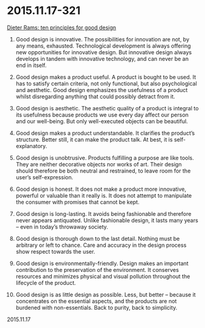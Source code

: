 2015.11.17-321
==============
[Dieter Rams: ten principles for good design](https://www.vitsoe.com/us/about/good-design)

1. Good design is innovative. The possibilities for innovation are not, by any means, exhausted. Technological development is always offering new opportunities for innovative design. But innovative design always develops in tandem with innovative technology, and can never be an end in itself. 

2. Good design makes a product useful. A product is bought to be used. It has to satisfy certain criteria, not only functional, but also psychological and aesthetic. Good design emphasizes the usefulness of a product whilst disregarding anything that could possibly detract from it.

3. Good design is aesthetic. The aesthetic quality of a product is integral to its usefulness because products we use every day affect our person and our well-being. But only well-executed objects can be beautiful.

4. Good design makes a product understandable. It clarifies the product’s structure. Better still, it can make the product talk. At best, it is self-explanatory.

5. Good design is unobtrusive. Products fulfilling a purpose are like tools. They are neither decorative objects nor works of art. Their design should therefore be both neutral and restrained, to leave room for the user’s self-expression.

6. Good design is honest. It does not make a product more innovative, powerful or valuable than it really is. It does not attempt to manipulate the consumer with promises that cannot be kept.

7. Good design is long-lasting. It avoids being fashionable and therefore never appears antiquated. Unlike fashionable design, it lasts many years – even in today’s throwaway society.

8. Good design is thorough down to the last detail. Nothing must be arbitrary or left to chance. Care and accuracy in the design process show respect towards the user.

9. Good design is environmentally-friendly. Design makes an important contribution to the preservation of the environment. It conserves resources and minimizes physical and visual pollution throughout the lifecycle of the product.

10. Good design is as little design as possible. Less, but better – because it concentrates on the essential aspects, and the products are not burdened with non-essentials. Back to purity, back to simplicity.

2015.11.17